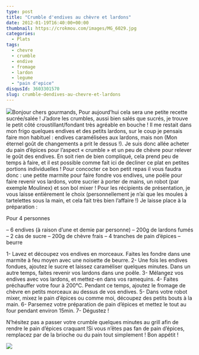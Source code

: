 ```yaml
---
type: post
title: "Crumble d'endives au chèvre et lardons"
date: 2012-01-19T16:40:00+00:00
thumbnail: https://crokmou.com/images/MG_6029.jpg
categories:
  - Plats
tags:
  - chevre
  - crumble
  - endive
  - fromage
  - lardon
  - legume
  - "pain d'epice"
disqusId: 3603301570
slug: crumble-dendives-au-chevre-et-lardons
---
```


![](http://4.bp.blogspot.com/-R9tGTKzI8_E/TxgrrGWHVeI/AAAAAAAABd0/_MRoYz_9Ygk/s1600/chat.3.gif)Bonjour chers gourmands, Pour aujourd’hui cela sera une petite recette sucrée/salée ! J’adore les crumbles, aussi bien salés que sucrés, je trouve le petit côté croustillant/fondant très agréable en bouche ! Il me restait dans mon frigo quelques endives et des petits lardons, sur le coup je pensais faire mon habituel : endives caramélisées aux lardons, mais non (Mon éternel goût de changements a prit le dessus !). Je suis donc allée acheter du pain d’épices pour l’aspect « crumble » et un peu de chèvre pour relever le goût des endives. En soit rien de bien compliqué, cela prend peu de temps à faire, et il est possible comme fait ici de decliner ce plat en petites portions individuelles ! Pour concocter ce bon petit repas il vous faudra donc : une petite marmite pour faire fondre vos endives, une poêle pour faire revenir vos lardons, votre sucrier à porter de mains, un robot (par exemple Moulinex) et son bol mixer ! Pour les récipients de présentation, je vous laisse entièrement le choix (personnellement je n’ai que les moules à tartelettes sous la main, et cela fait très bien l’affaire !) Je laisse place à la préparation :

Pour 4 personnes

– 6 endives (à raison d’une et demie par personne)
– 200g de lardons fumés
– 2 càs de sucre
– 200g de chèvre frais
– 4 tranches de pain d’épices
– beurre

1- Lavez et découpez vos endives en morceaux. Faites les fondre dans une marmite à feu moyen avec une noisette de beurre.
2- Une fois les endives fondues, ajoutez le sucre et laissez caraméliser quelques minutes. Dans un autre temps, faites revenir vos lardons dans une poêle.
3- Mélangez vos endives avec vos lardons, et mettez-en dans vos ramequins.
4- Faites préchauffer votre four à 200°C. Pendant ce temps, ajoutez le fromage de chèvre en petits morceaux au dessus de vos endives.
5- Dans votre robot mixer, mixez le pain d’épices ou comme moi, découpez des petits bouts à la main.
6- Parsemez votre préparation de pain d’épices et mettez le tout au four pendant environ 15min.
7- Dégustez !

N’hésitez pas a passer votre crumble quelques minutes au grill afin de rendre le pain d’épices craquant !Si vous n’êtes pas fan de pain d’épices, remplacez par de la brioche ou du pain tout simplement ! Bon appétit !

![](http://4.bp.blogspot.com/-2bLosyMFac4/TxhFg0sR2dI/AAAAAAAABec/Mzg1OnlXUmM/s1600/Signature+copie.jpg)